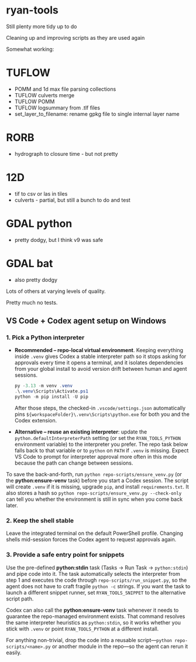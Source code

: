 # ryan-tools

Still plenty more tidy up to do

Cleaning up and improving scripts as they are used again

Somewhat working:

# TUFLOW
* POMM and 1d max file parsing collections
* TUFLOW culverts merge
* TUFLOW POMM
* TUFLOW logsummary from .tlf files
* set_layer_to_filename: rename  gpkg file to single internal layer name


# RORB
* hydrograph to closure time - but not pretty

# 12D
* tif to csv or las in tiles
* culverts - partial, but still a bunch to do and test

# GDAL python
* pretty dodgy, but I think v9 was safe

# GDAL bat
* also pretty dodgy

Lots of others at varying levels of quality.


Pretty much no tests.

## VS Code + Codex agent setup on Windows

### 1. Pick a Python interpreter

* **Recommended – repo-local virtual environment**. Keeping everything inside `.venv` gives Codex a stable interpreter path so it stops asking for approvals every time it opens a terminal, and it isolates dependencies from your global install to avoid version drift between human and agent sessions.

  ```powershell
  py -3.13 -m venv .venv
  .\.venv\Scripts\Activate.ps1
  python -m pip install -U pip
  ```

  After those steps, the checked-in `.vscode/settings.json` automatically pins `${workspaceFolder}\.venv\Scripts\python.exe` for both you and the Codex extension.

* **Alternative – reuse an existing interpreter**: update the `python.defaultInterpreterPath` setting (or set the `RYAN_TOOLS_PYTHON` environment variable) to the interpreter you prefer. The repo task below falls back to that variable or to `python` on `PATH` if `.venv` is missing. Expect VS Code to prompt for interpreter approval more often in this mode because the path can change between sessions.

To save the back-and-forth, run `python repo-scripts/ensure_venv.py` (or the **python:ensure-venv** task) before you start a Codex session. The script will create `.venv` if it is missing, upgrade `pip`, and install `requirements.txt`. It also stores a hash so `python repo-scripts/ensure_venv.py --check-only` can tell you whether the environment is still in sync when you come back later.

### 2. Keep the shell stable

Leave the integrated terminal on the default PowerShell profile. Changing shells mid-session forces the Codex agent to request approvals again.

### 3. Provide a safe entry point for snippets

Use the pre-defined **python:stdin** task (Tasks → Run Task → `python:stdin`) and pipe code into it. The task automatically selects the interpreter from step 1 and executes the code through `repo-scripts/run_snippet.py`, so the agent does not have to craft fragile `python -c` strings. If you want the task to launch a different snippet runner, set `RYAN_TOOLS_SNIPPET` to the alternative script path.

Codex can also call the **python:ensure-venv** task whenever it needs to guarantee the repo-managed environment exists. That command resolves the same interpreter heuristics as `python:stdin`, so it works whether you stick with `.venv` or point `RYAN_TOOLS_PYTHON` at a different install.

For anything non-trivial, drop the code into a reusable script—`python repo-scripts/<name>.py` or another module in the repo—so the agent can rerun it easily.

